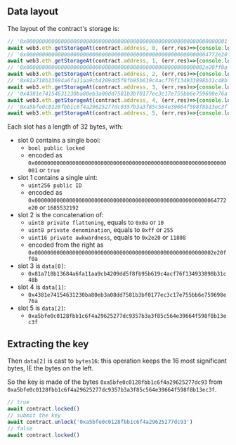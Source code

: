 ## Data layout

The layout of the contract's storage is:

```js
// '0x0000000000000000000000000000000000000000000000000000000000000001'
await web3.eth.getStorageAt(contract.address, 0, (err,res)=>{console.log(res)});
// '0x0000000000000000000000000000000000000000000000000000000064772e20'
await web3.eth.getStorageAt(contract.address, 1, (err,res)=>{console.log(res)});
// '0x000000000000000000000000000000000000000000000000000000002e20ff0a'
await web3.eth.getStorageAt(contract.address, 2, (err,res)=>{console.log(res)});
// '0x81a718b13684a6fa11aa9cb4209dd5f8fb95b619c4acf76f134933898b31c48b'
await web3.eth.getStorageAt(contract.address, 3, (err,res)=>{console.log(res)});
// '0x4381e74154631230ba80eb3a08dd7581b3bf0177ec3c17e755bb6e759698e76a'
await web3.eth.getStorageAt(contract.address, 4, (err,res)=>{console.log(res)});
// '0xa5bfe0c0128fbb1c6f4a29625277dc9357b3a3f85c564e39664f598f8b13ec3f'
await web3.eth.getStorageAt(contract.address, 5, (err,res)=>{console.log(res)});
```

Each slot has a length of 32 bytes, with:

- slot 0 contains a single bool:
  - `bool public locked`
  - encoded as `0x0000000000000000000000000000000000000000000000000000000000000001` or `true`
- slot 1 contains a single uint:
  - `uint256 public ID`
  - encoded as `0x0000000000000000000000000000000000000000000000000000000064772e20` or `1685532192`
- slot 2 is the concatenation of:
  - `uint8 private flattening`, equals to `0x0a` or `10`
  - `uint8 private denomination`, equals to `0xff` or `255`
  - `uint16 private awkwardness`, equals to `0x2e20` or `11808`
  - encoded from the right as `0x000000000000000000000000000000000000000000000000000000002e20ff0a`
- slot 3 is `data[0]`:
  - `0x81a718b13684a6fa11aa9cb4209dd5f8fb95b619c4acf76f134933898b31c48b`
- slot 4 is `data[1]`:
  - `0x4381e74154631230ba80eb3a08dd7581b3bf0177ec3c17e755bb6e759698e76a`
- slot 5 is `data[2]`:
  - `0xa5bfe0c0128fbb1c6f4a29625277dc9357b3a3f85c564e39664f598f8b13ec3f`

## Extracting the key

Then `data[2]` is cast to `bytes16`:
this operation keeps the 16 most significant bytes, IE the bytes on the left.

So the key is made of the bytes `0xa5bfe0c0128fbb1c6f4a29625277dc93` from `0xa5bfe0c0128fbb1c6f4a29625277dc9357b3a3f85c564e39664f598f8b13ec3f`.

```js
// true
await contract.locked()
// submit the key
await contract.unlock('0xa5bfe0c0128fbb1c6f4a29625277dc93')
// false
await contract.locked()
```
